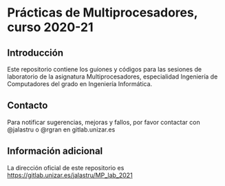 # Prácticas de Multiprocesadores, curso 2020-21

## Introducción
Este repositorio contiene los guiones y códigos para las sesiones de laboratorio
de la asignatura Multiprocesadores, especialidad Ingeniería de Computadores
del grado en Ingeniería Informática.

## Contacto
Para notificar sugerencias, mejoras y fallos, por favor contactar con
@jalastru o @rgran en gitlab.unizar.es

## Información adicional
La dirección oficial de este repositorio es
https://gitlab.unizar.es/jalastru/MP_lab_2021
